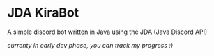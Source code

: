 # JDA KiraBot
A simple discord bot written in Java using the [JDA](https://github.com/discord-jda) (Java Discord API)

_currenty in early dev phase, you can track my progress :)_